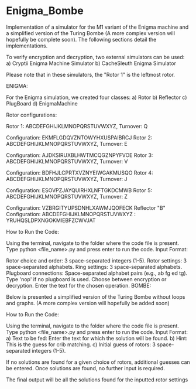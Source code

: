 # Enigma_Bombe
Implementation of a simulator for the M1 variant of the Enigma machine and a simplified version of the Turing Bombe (A more complex version will hopefully be complete soon). The following sections detail the implementations.

To verify encryption and decryption, two external simulators can be used: a) Cryptii Enigma Machine Simulator b) CacheSleuth Enigma Simulator

Please note that in these simulators, the "Rotor 1" is the leftmost rotor.

ENIGMA:

For the Enigma simulation, we created four classes: a) Rotor b) Reflector c) PlugBoard d) EnigmaMachine

Rotor configurations:

Rotor 1: ABCDEFGHIJKLMNOPQRSTUVWXYZ, Turnover: Q

Configuration: EKMFLGDQVZNTOWYHXUSPAIBRCJ
Rotor 2: ABCDEFGHIJKLMNOPQRSTUVWXYZ, Turnover: E

Configuration: AJDKSIRUXBLHWTMCQGZNPYFVOE
Rotor 3: ABCDEFGHIJKLMNOPQRSTUVWXYZ, Turnover: V

Configuration: BDFHJLCPRTXVZNYEIWGAKMUSQO
Rotor 4: ABCDEFGHIJKLMNOPQRSTUVWXYZ, Turnover: J

Configuration: ESOVPZJAYQUIRHXLNFTGKDCMWB
Rotor 5: ABCDEFGHIJKLMNOPQRSTUVWXYZ, Turnover: Z

Configuration: VZBRGITYUPSDNHLXAWMJQOFECK
Reflector "B" Configuration: ABCDEFGHIJKLMNOPQRSTUVWXYZ : YRUHQSLDPXNGOKMIEBFZCWVJAT

How to Run the Code:

Using the terminal, navigate to the folder where the code file is present.
Type python <file_name>.py and press enter to run the code.
Input Format:

Rotor choice and order: 3 space-separated integers (1-5).
Rotor settings: 3 space-separated alphabets.
Ring settings: 3 space-separated alphabets.
Plugboard connections: Space-separated alphabet pairs (e.g., ab fg ed tg). Type 'nop' if no plugboard is used.
Choose between encryption or decryption.
Enter the text for the chosen operation.
BOMBE:

Below is presented a simplified version of the Turing Bombe without loops and graphs. (A more complex version will hopefully be added soon)

How to Run the Code:

Using the terminal, navigate to the folder where the code file is present.
Type python <file_name>.py and press enter to run the code.
Input Format: a) Text to be fed: Enter the text for which the solution will be found. b) Hint: This is the guess for crib matching. c) Initial guess of rotors: 3 space-separated integers (1-5).

If no solutions are found for a given choice of rotors, additional guesses can be entered. Once solutions are found, no further input is required.

The final output will be all the solutions found for the inputted rotor settings
